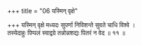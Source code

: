 +++
title = "06 यस्मिन् वृक्षे"

+++
यस्मिन् वृक्षे मध्यदः सुपर्णा निविशन्ते सुवते चाधि विश्वे ।  
तस्येदाहुः पिप्पलं स्वाद्वग्रे तन्नोन्नशद्यः पितरं न वेद ॥ ११ ॥